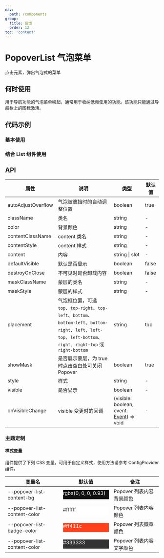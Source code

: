 ```yaml
---
nav:
  path: /components
group:
  title: 反馈
  order: 12
toc: 'content'
---
```


# PopoverList 气泡菜单

<!-- <code src="../../docs/components/compatibility.tsx" inline="true"></code> -->

点击元素，弹出气泡式的菜单

## 何时使用

用于导航功能的气泡菜单唤起，通常用于收纳低频使用的功能。该功能只能通过导航栏上的图标激活。

## 代码示例

### 基本使用

<!-- <code src='pages/Popover/index' noChangeButton></code> -->

### 结合 List 组件使用

<!-- <code src='pages/PopoverList/index' noChangeButton></code> -->

## API

| 属性               | 说明                                                                                                                                                                | 类型                                                                                                | 默认值 |
| ------------------ | ------------------------------------------------------------------------------------------------------------------------------------------------------------------- | --------------------------------------------------------------------------------------------------- | ------ |
| autoAdjustOverflow | 气泡被遮挡时的自动调整位置                                                                                                                                          | boolean                                                                                             | true   |
| className          | 类名                                                                                                                                                                | string                                                                                              | -      |
| color              | 背景颜色                                                                                                                                                            | string                                                                                              | -      |
| contentClassName   | content 类名                                                                                                                                                        | string                                                                                              | -      |
| contentStyle       | content 样式                                                                                                                                                        | string                                                                                              | -      |
| content            | 内容                                                                                                                                                                | string \| slot                                                                                      | -      |
| defaultVisible     | 默认是否显示                                                                                                                                                        | boolean                                                                                             | false  |
| destroyOnClose     | 不可见时是否卸载内容                                                                                                                                                | boolean                                                                                             | false  |
| maskClassName      | 蒙层的类名                                                                                                                                                          | string                                                                                              | -      |
| maskStyle          | 蒙层的样式                                                                                                                                                          | string                                                                                              | -      |
| placement          | 气泡框位置，可选 `top`、`top-right`、`top-left`、`bottom`、`bottom-left`、`bottom-right`、`left`、`left-top`、`left-bottom`、`right`、`right-top` 或 `right-bottom` | string                                                                                              | top    |
| showMask           | 是否展示蒙层，为 true 时点击空白处可关闭 Popover                                                                                                                    | boolean                                                                                             | true   |
| style              | 样式                                                                                                                                                                | string                                                                                              | -      |
| visible            | 是否显示                                                                                                                                                            | boolean                                                                                             | -      |
| onVisibleChange    | visible 变更时的回调                                                                                                                                                | (visible: boolean, event: [Event](https://opendocs.alipay.com/mini/framework/event-object)) => void | -      |

### 主题定制

#### 样式变量

组件提供了下列 CSS 变量，可用于自定义样式，使用方法请参考 ConfigProvider 组件。

| 变量名                       | 默认值                                                                                                                    | 备注                     |
| ---------------------------- | ------------------------------------------------------------------------------------------------------------------------- | ------------------------ |
| --popover-list-content-bg    | <div style="width: 150px; height: 30px; background-color: rgba(0, 0, 0, 0.93); color: #ffffff;">rgba(0, 0, 0, 0.93)</div> | Popover 列表内容背景颜色 |
| --popover-list-content-color | <div style="width: 150px; height: 30px; background-color: #ffffff; color: #333333;">#ffffff</div>                         | Popover 列表内容颜色     |
| --popover-list-badge-color   | <div style="width: 150px; height: 30px; background-color: #ff411c; color: #ffffff;">#ff411c</div>                         | Popover 列表徽章颜色     |
| --popover-list-content-color | <div style="width: 150px; height: 30px; background-color: #333333; color: #ffffff;">#333333</div>                         | Popover 列表内容文字颜色 |
